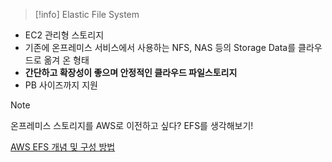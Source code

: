 > [!info] Elastic File System

- EC2 관리형 스토리지
- 기존에 온프레미스 서비스에서 사용하는 NFS, NAS 등의 Storage Data를 클라우드로 옮겨 온 형태
- **간단하고 확장성이 좋으며 안정적인 클라우드 파일스토리지**
- PB 사이즈까지 지원

> [!note]
> 온프레미스 스토리지를 AWS로 이전하고 싶다? EFS를 생각해보기!

[AWS EFS 개념 및 구성 방법](https://practice.hooniworld.io/entry/AWS-EFS-%EA%B0%9C%EB%85%90-%EB%B0%8F-%EA%B5%AC%EC%84%B1-%EB%B0%A9%EB%B2%95)



